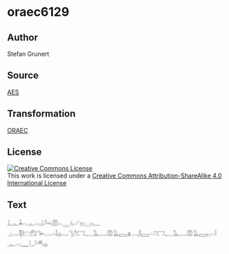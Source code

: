 # oraec6129

## Author

Stefan Grunert

## Source

[AES](https://github.com/simondschweitzer/aes)

## Transformation

[ORAEC](https://oraec.github.io/)

## License

<a rel="license" href="http://creativecommons.org/licenses/by-sa/4.0/"><img alt="Creative Commons License" style="border-width:0" src="https://i.creativecommons.org/l/by-sa/4.0/88x31.png" /></a><br />This work is licensed under a <a rel="license" href="http://creativecommons.org/licenses/by-sa/4.0/">Creative Commons Attribution-ShareAlike 4.0 International License</a>

## Text

𓏙𓊵𓇓𓏏𓊵𓏏𓊪𓏙𓃢𓏃𓏏𓇾𓂦𓁶𓈋𓆑<br>
𓈎𓂋𓌟𓋴𓊭𓀗𓅨𓂋𓏏𓄤𓐍𓂋𓊹𓀭𓉐𓉻𓅓𓂋𓏃𓄿𓈙𓁷𓂋𓋴𓈙𓏏𓍔𓉐𓉻𓅓𓂋𓏃𓄿𓈙𓏤𓊪𓏏𓎛𓊵𓏏𓊪𓈖𓇋𓌳𓄪𓐍<br>
